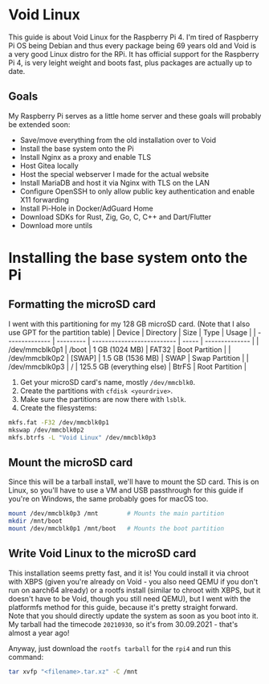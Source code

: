 # Void Linux
This guide is about Void Linux for the Raspberry Pi 4.
I'm tired of Raspberry Pi OS being Debian and thus every package being 69 years old and Void is a very good Linux distro for the RPi.
It has official support for the Raspberry Pi 4, is very leight weight and boots fast, plus packages are actually up to date.

## Goals
My Raspberry Pi serves as a little home server and these goals will probably be extended soon:
* Save/move everything from the old installation over to Void
* Install the base system onto the Pi
* Install Nginx as a proxy and enable TLS
* Host Gitea locally
* Host the special webserver I made for the actual website
* Install MariaDB and host it via Nginx with TLS on the LAN
* Configure OpenSSH to only allow public key authentication and enable X11 forwarding
* Install Pi-Hole in Docker/AdGuard Home
* Download SDKs for Rust, Zig, Go, C, C++ and Dart/Flutter
* Download more untils

# Installing the base system onto the Pi
## Formatting the microSD card
I went with this partitioning for my 128 GB microSD card. (Note that I also use GPT for the partition table)
| Device         | Directory | Size                       | Type  | Usage          |
| -------------- | --------- | -------------------------- | ----- | -------------- |
| /dev/mmcblk0p1 | /boot     | 1 GB (1024 MB)             | FAT32 | Boot Partition |
| /dev/mmcblk0p2 | [SWAP]    | 1.5 GB (1536 MB)           | SWAP  | Swap Partition |
| /dev/mmcblk0p3 | /         | 125.5 GB (everything else) | BtrFS | Root Partition |

1. Get your microSD card's name, mostly `/dev/mmcblk0`.
2. Create the partitions with `cfdisk <yourdrive>`.
3. Make sure the partitions are now there with `lsblk`.
4. Create the filesystems:
```sh
mkfs.fat -F32 /dev/mmcblk0p1
mkswap /dev/mmcblk0p2
mkfs.btrfs -L "Void Linux" /dev/mmcblk0p3
```

## Mount the microSD card
Since this will be a tarball install, we'll have to mount the SD card. This is on Linux, so you'll have to use a VM and USB passthrough for this guide if you're on Windows, the same probably goes for macOS too.
```sh
mount /dev/mmcblk0p3 /mnt        # Mounts the main partition
mkdir /mnt/boot
mount /dev/mmcblk0p1 /mnt/boot   # Mounts the boot partition
```

## Write Void Linux to the microSD card
This installation seems pretty fast, and it is! You could install it via chroot with XBPS (given you're already on Void - you also need QEMU if you don't run on aarch64 already) or a rootfs install (similar to chroot with XBPS, but it doesn't have to be Void, though you still need QEMU), but I went with the platformfs method for this guide, because it's pretty straight forward.  
Note that you should directly update the system as soon as you boot into it. My tarball had the timecode `20210930`, so it's from 30.09.2021 - that's almost a year ago!

Anyway, just download the `rootfs tarball` for the `rpi4` and run this command:
```sh
tar xvfp "<filename>.tar.xz" -C /mnt
```
